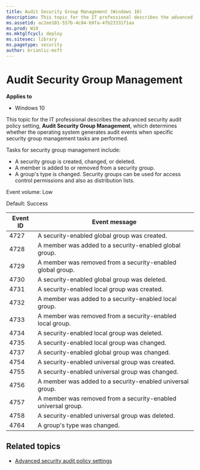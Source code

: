```yaml
---
title: Audit Security Group Management (Windows 10)
description: This topic for the IT professional describes the advanced security audit policy setting, Audit Security Group Management, which determines whether the operating system generates audit events when specific security group management tasks are performed.
ms.assetid: ac2ee101-557b-4c84-b9fa-4fb23331f1aa
ms.prod: W10
ms.mktglfcycl: deploy
ms.sitesec: library
ms.pagetype: security
author: brianlic-msft
---
```


# Audit Security Group Management

**Applies to**
-   Windows 10

This topic for the IT professional describes the advanced security audit policy setting, **Audit Security Group Management**, which determines whether the operating system generates audit events when specific security group management tasks are performed.

Tasks for security group management include:

-   A security group is created, changed, or deleted.
-   A member is added to or removed from a security group.
-   A group's type is changed.
Security groups can be used for access control permissions and also as distribution lists.

Event volume: Low

Default: Success

| Event ID | Event message |
| - | - |
| 4727 | A security-enabled global group was created. | 
| 4728 | A member was added to a security-enabled global group. | 
| 4729 | A member was removed from a security-enabled global group. | 
| 4730 | A security-enabled global group was deleted. |
| 4731 | A security-enabled local group was created. |
| 4732 | A member was added to a security-enabled local group.| 
| 4733 | A member was removed from a security-enabled local group.| 
| 4734 | A security-enabled local group was deleted. |
| 4735 | A security-enabled local group was changed. |
| 4737 | A security-enabled global group was changed. |
| 4754 | A security-enabled universal group was created.| 
| 4755 | A security-enabled universal group was changed. |
| 4756 | A member was added to a security-enabled universal group.| 
| 4757 | A member was removed from a security-enabled universal group.| 
| 4758 | A security-enabled universal group was deleted. |
| 4764 | A group's type was changed. |

## Related topics

- [Advanced security audit policy settings](advanced-security-audit-policy-settings.md)
 
 
